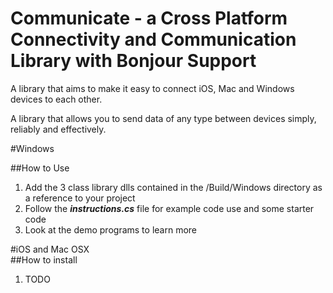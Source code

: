 # Communicate - a Cross Platform Connectivity and Communication Library with Bonjour Support
A library that aims to make it easy to connect iOS, Mac and Windows devices to each other.

A library that allows you to send data of any type between devices simply, reliably and effectively.

#Windows 

##How to Use
1. Add the 3 class library dlls contained in the /Build/Windows directory as a reference to your project
2. Follow the ***instructions.cs*** file for example code use and some starter code
3. Look at the demo programs to learn more

#iOS and Mac OSX  
##How to install
1. TODO

[logo]: https://github.com/hughbe/Cross-Platform-Bonjour-Connectivity-and-Communication-Library/blob/master/ConnComm_Windows/Screenshot.png" "Evidence"
